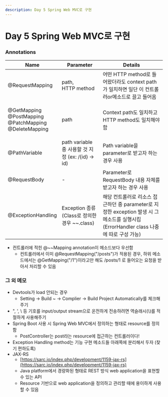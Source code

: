 ```yaml
---
description: Day 5 Spring Web MVC로 구현
---
```


# Day 5 Spring Web MVC로 구현

### Annotations

| Name                                                                     | Parameter                                  | Details                                                                                            |
| ------------------------------------------------------------------------ | ------------------------------------------ |----------------------------------------------------------------------------------------------------|
| @RequestMapping                                                          | <p>path,<br>HTTP method</p>                | 어떤 HTTP method로 들어왔더라도 context path가 일치하면 일단 이 컨트롤러or메소드로 끌고 들어옴                                   |
| <p>@GetMapping <br>@PostMapping <br>@PatchMapping <br>@DeleteMapping</p> | path                                       | Context path도 일치하고 HTTP method도 일치해야 함                                                             |
| @PathVariable                                                            | path variable 중 사용할 것 지정 (ex: /{id} -> id) | Path variable을 parameter로 받고자 하는 경우 사용                                                             |
| @RequestBody                                                             | -                                          | Parameter로 RequestBody 내용 자체를 받고자 하는 경우 사용                                                         |
| @ExceptionHandling                                                       | Exception 종류 (Class로 정의한 경우 \~\~.class)    | 해당 컨트롤러로 리소스 접근하던 중 parameter로 지정한 exception 발생 시 그 메소드를 실행시킴<br>(ErrorHandler class 나중에 따로 구성 가능) |

* 컨트롤러에 적힌 @\~\~Mapping annotation이 메소드보다 우선함
  * 컨트롤러에서 이미 @RequestMapping("/posts")가 적용된 경우, 하위 메소드에서는 @GetMapping("/1")이라고만 해도 /posts/1 로 들어오는 요청을 받아서 처리할 수 있음

### 그 외 메모

* Devtools가 load  안되는 경우
  * Setting -> Build \~ -> Complier -> Build Project Automatically를 체크해주기
* ", ', \ 등 기호를 input/output stream으로 온전하게 전송하려면 역슬래시(\\)를 적절하게 사용해주기
* Spring Boot 사용 시 Spring Web MVC에서 정의하는 형태로 resource를 정의함
  * PostController는 post라는 resource에 접근하는 컨트롤러이다!
* Exception Handling method는 기능 구현 메소드들 아래쪽에 분리해서 두자 (찾기 편하도록)
* JAX-RS
  * [https://sarc.io/index.php/development/1159-jax-rs](https://sarc.io/index.php/development/1159-jax-rs)
  * Java platform에서 경량화된 형태로 REST 방식 web application을 표현할 수 있는 API
  * Resource 기반으로 web application을 정의하고 관리할 때에 용이하게 사용할 수 있음
